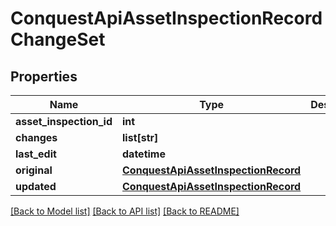 # ConquestApiAssetInspectionRecordChangeSet

## Properties
Name | Type | Description | Notes
------------ | ------------- | ------------- | -------------
**asset_inspection_id** | **int** |  | [optional] 
**changes** | **list[str]** |  | [optional] 
**last_edit** | **datetime** |  | [optional] 
**original** | [**ConquestApiAssetInspectionRecord**](ConquestApiAssetInspectionRecord.md) |  | [optional] 
**updated** | [**ConquestApiAssetInspectionRecord**](ConquestApiAssetInspectionRecord.md) |  | [optional] 

[[Back to Model list]](../README.md#documentation-for-models) [[Back to API list]](../README.md#documentation-for-api-endpoints) [[Back to README]](../README.md)


